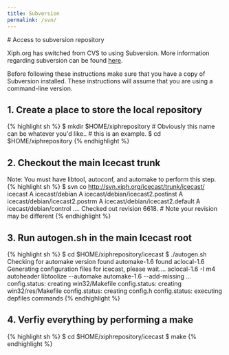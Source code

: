 ```yaml
---
title: Subversion
permalink: /svn/
---
```

<article markdown="1">
# Access to subversion repository

Xiph.org has switched from CVS to using Subversion. More information regarding subversion can be found [here](http://subversion.tigris.org/).  

Before following these instructions make sure that you have a copy of Subversion installed. These instructions will assume that you are using a command-line version.

## 1. Create a place to store the local repository
{% highlight sh %}
$ mkdir $HOME/xiphrepository  # Obviously this name can be whatever you'd like..
                              # this is an example.
$ cd $HOME/xiphrepository
{% endhighlight %}

## 2. Checkout the main Icecast trunk
Note: You must have libtool, autoconf, and automake to perform this step.
{% highlight sh %}
$ svn co http://svn.xiph.org/icecast/trunk/icecast/ icecast
A  icecast/debian
A  icecast/debian/icecast2.postinst
A  icecast/debian/icecast2.postrm
A  icecast/debian/icecast2.default
A  icecast/debian/control
....
Checked out revision 6618.  # Note your revision may be different
{% endhighlight %}

## 3. Run autogen.sh in the main Icecast root
{% highlight sh %}
$ cd $HOME/xiphrepository/icecast
$ ./autogen.sh
Checking for automake version
found automake-1.6
found aclocal-1.6
Generating configuration files for icecast, please wait....
aclocal-1.6  -I m4
autoheader
libtoolize --automake
automake-1.6 --add-missing
...
config.status: creating win32/Makefile
config.status: creating win32/res/Makefile
config.status: creating config.h
config.status: executing depfiles commands
{% endhighlight %}

## 4. Verfiy everything by performing a make
{% highlight sh %}
$ cd $HOME/xiphrepository/icecast
$ make
{% endhighlight %}
</article>

